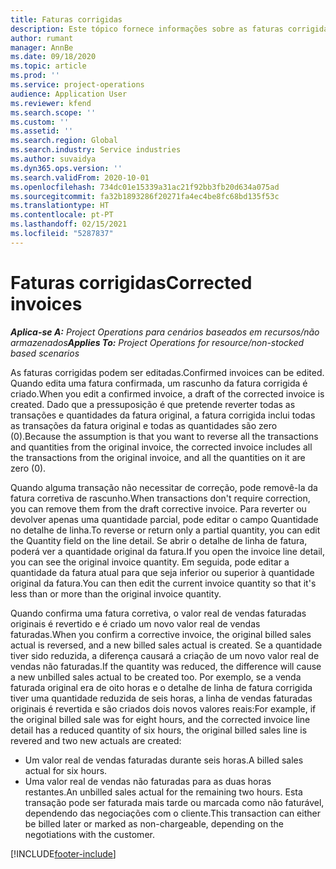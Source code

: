 ```yaml
---
title: Faturas corrigidas
description: Este tópico fornece informações sobre as faturas corrigidas.
author: rumant
manager: AnnBe
ms.date: 09/18/2020
ms.topic: article
ms.prod: ''
ms.service: project-operations
audience: Application User
ms.reviewer: kfend
ms.search.scope: ''
ms.custom: ''
ms.assetid: ''
ms.search.region: Global
ms.search.industry: Service industries
ms.author: suvaidya
ms.dyn365.ops.version: ''
ms.search.validFrom: 2020-10-01
ms.openlocfilehash: 734dc01e15339a31ac21f92bb3fb20d634a075ad
ms.sourcegitcommit: fa32b1893286f20271fa4ec4be8fc68bd135f53c
ms.translationtype: HT
ms.contentlocale: pt-PT
ms.lasthandoff: 02/15/2021
ms.locfileid: "5287837"
---
```

# <a name="corrected-invoices"></a><span data-ttu-id="0e486-103">Faturas corrigidas</span><span class="sxs-lookup"><span data-stu-id="0e486-103">Corrected invoices</span></span>

<span data-ttu-id="0e486-104">_**Aplica-se A:** Project Operations para cenários baseados em recursos/não armazenados_</span><span class="sxs-lookup"><span data-stu-id="0e486-104">_**Applies To:** Project Operations for resource/non-stocked based scenarios_</span></span>

<span data-ttu-id="0e486-105">As faturas corrigidas podem ser editadas.</span><span class="sxs-lookup"><span data-stu-id="0e486-105">Confirmed invoices can be edited.</span></span> <span data-ttu-id="0e486-106">Quando edita uma fatura confirmada, um rascunho da fatura corrigida é criado.</span><span class="sxs-lookup"><span data-stu-id="0e486-106">When you edit a confirmed invoice, a draft of the corrected invoice is created.</span></span> <span data-ttu-id="0e486-107">Dado que a pressuposição é que pretende reverter todas as transações e quantidades da fatura original, a fatura corrigida inclui todas as transações da fatura original e todas as quantidades são zero (0).</span><span class="sxs-lookup"><span data-stu-id="0e486-107">Because the assumption is that you want to reverse all the transactions and quantities from the original invoice, the corrected invoice includes all the transactions from the original invoice, and all the quantities on it are zero (0).</span></span>

<span data-ttu-id="0e486-108">Quando alguma transação não necessitar de correção, pode removê-la da fatura corretiva de rascunho.</span><span class="sxs-lookup"><span data-stu-id="0e486-108">When transactions don't require correction, you can remove them from the draft corrective invoice.</span></span> <span data-ttu-id="0e486-109">Para reverter ou devolver apenas uma quantidade parcial, pode editar o campo Quantidade no detalhe de linha.</span><span class="sxs-lookup"><span data-stu-id="0e486-109">To reverse or return only a partial quantity, you can edit the Quantity field on the line detail.</span></span> <span data-ttu-id="0e486-110">Se abrir o detalhe de linha de fatura, poderá ver a quantidade original da fatura.</span><span class="sxs-lookup"><span data-stu-id="0e486-110">If you open the invoice line detail, you can see the original invoice quantity.</span></span> <span data-ttu-id="0e486-111">Em seguida, pode editar a quantidade da fatura atual para que seja inferior ou superior à quantidade original da fatura.</span><span class="sxs-lookup"><span data-stu-id="0e486-111">You can then edit the current invoice quantity so that it's less than or more than the original invoice quantity.</span></span>

<span data-ttu-id="0e486-112">Quando confirma uma fatura corretiva, o valor real de vendas faturadas originais é revertido e é criado um novo valor real de vendas faturadas.</span><span class="sxs-lookup"><span data-stu-id="0e486-112">When you confirm a corrective invoice, the original billed sales actual is reversed, and a new billed sales actual is created.</span></span> <span data-ttu-id="0e486-113">Se a quantidade tiver sido reduzida, a diferença causará a criação de um novo valor real de vendas não faturadas.</span><span class="sxs-lookup"><span data-stu-id="0e486-113">If the quantity was reduced, the difference will cause a new unbilled sales actual to be created too.</span></span> <span data-ttu-id="0e486-114">Por exemplo, se a venda faturada original era de oito horas e o detalhe de linha de fatura corrigida tiver uma quantidade reduzida de seis horas, a linha de vendas faturadas originais é revertida e são criados dois novos valores reais:</span><span class="sxs-lookup"><span data-stu-id="0e486-114">For example, if the original billed sale was for eight hours, and the corrected invoice line detail has a reduced quantity of six hours, the original billed sales line is revered and two new actuals are created:</span></span>

- <span data-ttu-id="0e486-115">Um valor real de vendas faturadas durante seis horas.</span><span class="sxs-lookup"><span data-stu-id="0e486-115">A billed sales actual for six hours.</span></span>
- <span data-ttu-id="0e486-116">Uma valor real de vendas não faturadas para as duas horas restantes.</span><span class="sxs-lookup"><span data-stu-id="0e486-116">An unbilled sales actual for the remaining two hours.</span></span> <span data-ttu-id="0e486-117">Esta transação pode ser faturada mais tarde ou marcada como não faturável, dependendo das negociações com o cliente.</span><span class="sxs-lookup"><span data-stu-id="0e486-117">This transaction can either be billed later or marked as non-chargeable, depending on the negotiations with the customer.</span></span>


[!INCLUDE[footer-include](../includes/footer-banner.md)]